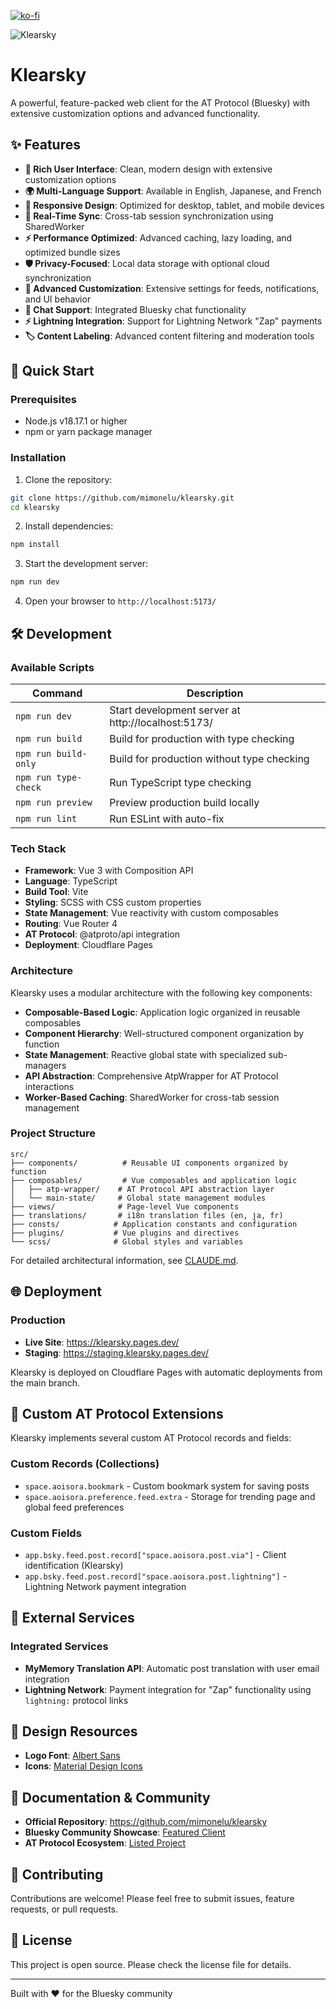 [![ko-fi](https://ko-fi.com/img/githubbutton_sm.svg)](https://ko-fi.com/E1E81GN7CG)

![Klearsky](./public/img/ogp.png "Klearsky")

# Klearsky

A powerful, feature-packed web client for the AT Protocol (Bluesky) with extensive customization options and advanced functionality.

## ✨ Features

- **🎨 Rich User Interface**: Clean, modern design with extensive customization options
- **🌍 Multi-Language Support**: Available in English, Japanese, and French
- **📱 Responsive Design**: Optimized for desktop, tablet, and mobile devices
- **🔄 Real-Time Sync**: Cross-tab session synchronization using SharedWorker
- **⚡ Performance Optimized**: Advanced caching, lazy loading, and optimized bundle sizes
- **🛡️ Privacy-Focused**: Local data storage with optional cloud synchronization
- **🔧 Advanced Customization**: Extensive settings for feeds, notifications, and UI behavior
- **💬 Chat Support**: Integrated Bluesky chat functionality
- **⚡ Lightning Integration**: Support for Lightning Network "Zap" payments
- **🏷️ Content Labeling**: Advanced content filtering and moderation tools

## 🚀 Quick Start

### Prerequisites

- Node.js v18.17.1 or higher
- npm or yarn package manager

### Installation

1. Clone the repository:
```bash
git clone https://github.com/mimonelu/klearsky.git
cd klearsky
```

2. Install dependencies:
```bash
npm install
```

3. Start the development server:
```bash
npm run dev
```

4. Open your browser to `http://localhost:5173/`

## 🛠️ Development

### Available Scripts

| Command | Description |
|---------|-------------|
| `npm run dev` | Start development server at http://localhost:5173/ |
| `npm run build` | Build for production with type checking |
| `npm run build-only` | Build for production without type checking |
| `npm run type-check` | Run TypeScript type checking |
| `npm run preview` | Preview production build locally |
| `npm run lint` | Run ESLint with auto-fix |

### Tech Stack

- **Framework**: Vue 3 with Composition API
- **Language**: TypeScript
- **Build Tool**: Vite
- **Styling**: SCSS with CSS custom properties
- **State Management**: Vue reactivity with custom composables
- **Routing**: Vue Router 4
- **AT Protocol**: @atproto/api integration
- **Deployment**: Cloudflare Pages

### Architecture

Klearsky uses a modular architecture with the following key components:

- **Composable-Based Logic**: Application logic organized in reusable composables
- **Component Hierarchy**: Well-structured component organization by function
- **State Management**: Reactive global state with specialized sub-managers
- **API Abstraction**: Comprehensive AtpWrapper for AT Protocol interactions
- **Worker-Based Caching**: SharedWorker for cross-tab session management

### Project Structure

```
src/
├── components/          # Reusable UI components organized by function
├── composables/         # Vue composables and application logic
│   ├── atp-wrapper/    # AT Protocol API abstraction layer
│   └── main-state/     # Global state management modules
├── views/              # Page-level Vue components
├── translations/       # i18n translation files (en, ja, fr)
├── consts/            # Application constants and configuration
├── plugins/           # Vue plugins and directives
└── scss/              # Global styles and variables
```

For detailed architectural information, see [CLAUDE.md](./CLAUDE.md).

## 🌐 Deployment

### Production
- **Live Site**: https://klearsky.pages.dev/
- **Staging**: https://staging.klearsky.pages.dev/

Klearsky is deployed on Cloudflare Pages with automatic deployments from the main branch.

## 🔧 Custom AT Protocol Extensions

Klearsky implements several custom AT Protocol records and fields:

### Custom Records (Collections)
- `space.aoisora.bookmark` - Custom bookmark system for saving posts
- `space.aoisora.preference.feed.extra` - Storage for trending page and global feed preferences

### Custom Fields
- `app.bsky.feed.post.record["space.aoisora.post.via"]` - Client identification (Klearsky)
- `app.bsky.feed.post.record["space.aoisora.post.lightning"]` - Lightning Network payment integration

## 🔗 External Services

### Integrated Services
- **MyMemory Translation API**: Automatic post translation with user email integration
- **Lightning Network**: Payment integration for "Zap" functionality using `lightning:` protocol links

## 🎨 Design Resources

- **Logo Font**: [Albert Sans](https://fonts.google.com/specimen/Albert+Sans?preview.text=Klearsky&preview.size=64&preview.text_type=custom&category=Sans+Serif,Display)
- **Icons**: [Material Design Icons](https://pictogrammers.com/library/mdi/)

## 📖 Documentation & Community

- **Official Repository**: https://github.com/mimonelu/klearsky
- **Bluesky Community Showcase**: [Featured Client](https://docs.bsky.app/showcase?operator=AND&tags=favorite&tags=client&tags=opensource)
- **AT Protocol Ecosystem**: [Listed Project](https://github.com/bluesky-social/atproto-ecosystem)

## 🤝 Contributing

Contributions are welcome! Please feel free to submit issues, feature requests, or pull requests.

## 📄 License

This project is open source. Please check the license file for details.

---

Built with ❤️ for the Bluesky community
